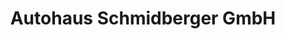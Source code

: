---
title: "Autohaus Schmidberger GmbH"
url: /marchtrenk/autohaus-schmidberger-gmbh/
shop: Autohaus
---